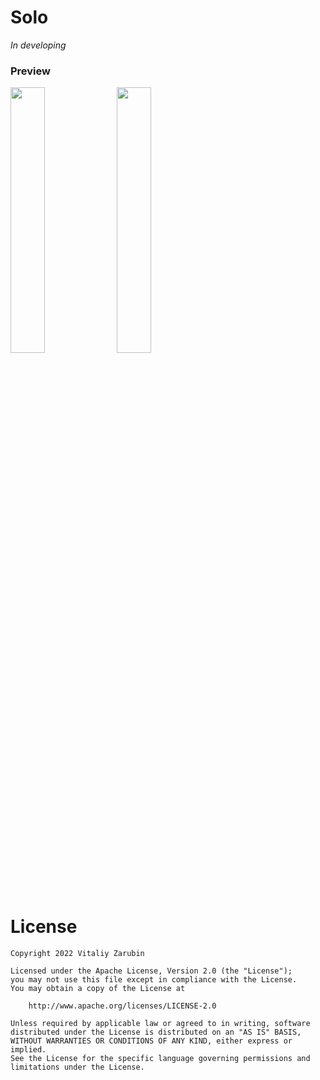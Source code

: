Solo
===================

*In developing*

### Preview

<p>
<img src="https://raw.githubusercontent.com/keygenqt/solo/master/data/Screen_Recording_2022-02-20_at_13.47.41.gif" width="33%"/>
<img src="https://raw.githubusercontent.com/keygenqt/solo/master/data/Screen_Recording_2022-02-20_at_13.46.26.gif" width="33%"/>
</p>


# License

```
Copyright 2022 Vitaliy Zarubin

Licensed under the Apache License, Version 2.0 (the "License");
you may not use this file except in compliance with the License.
You may obtain a copy of the License at

    http://www.apache.org/licenses/LICENSE-2.0

Unless required by applicable law or agreed to in writing, software
distributed under the License is distributed on an "AS IS" BASIS,
WITHOUT WARRANTIES OR CONDITIONS OF ANY KIND, either express or implied.
See the License for the specific language governing permissions and
limitations under the License.
```
